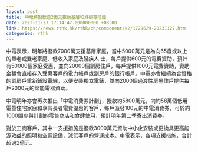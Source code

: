 ```yaml
---
layout: post
title: 中電將撥款逾2億元推助基層和減碳等措施
date: 2023-11-27 17:14:47.000000000 +08:00
link: https://news.rthk.hk/rthk/ch/component/k2/1729629-20231127.htm
categories: rthk
---
```


中電表示，明年將撥款7000萬支援基層家庭，當中5000萬元是為向65歲或以上的單老或雙老家庭、低收入家庭及殘疾人 士，每戶提供600元的電費資助，預計有50000個家庭受惠，並向20000個劏房住戶，每戶提供1000元電費資助，資助金額會直接存入受惠客戶的電力帳戶或劏房戶的銀行帳戶。中電亦會繼續為合資格的劏房戶重新鋪設電線，以便安裝獨立電錶，並向2000個過渡性房屋住戶提供每戶2000元的節能電器資助。

中電明年亦會再次推出「中電消費券計劃」，撥款約5800萬元，向約58萬個低用電量住宅家庭和享有長者電費優惠的客戶，每戶派發100元的中電消費券，可於約1000間參與計劃的零售商店和食肆使用，預計明年第二季寄出消費券。

對於工商客戶，其中一支援措施是撥款3000萬元資助中小企安裝或更換具更高能源效益的照明和空調設備，減低客戶的營運成本。中電表示，各項支援措施，合計超過2億元。

